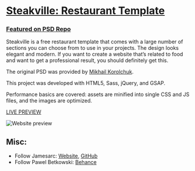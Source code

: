# [Steakville: Restaurant Template](http://www.jamesarc.com/work/steakville/)

### [Featured on PSD Repo](https://psdrepo.com/free-psd/steakville-restaurant-template-freebie/)

Steakville is a free restaurant template that comes with a large number of sections you can choose from to use in your projects. The design looks elegant and modern. If you want to create a website that’s related to food and want to get a professional result, you should definitely get this.

The original PSD was provided by [Mikhail Korolchuk](https://www.behance.net/mikeinhumans).

This project was developed with HTML5, Sass, jQuery, and GSAP.

Performance basics are covered: assets are minified into single CSS and JS files, and the images are optimized.

[LIVE PREVIEW](http://www.jamesarc.com/work/steakville/)

![Website preview](http://www.jamesarc.com/assets/img/work/work-steakville.jpg)

## Misc:

* Follow Jamesarc: [Website](http://www.jamesarc.com), [GitHub](https://github.com/jamesarc)
* Follow Pawel Betkowski: [Behance](https://www.behance.net/mikeinhumans)
